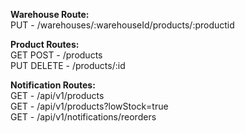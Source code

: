 <b>Warehouse Route:<br></b>
PUT - /warehouses/:warehouseId/products/:productid

<b>Product Routes:<br></b>
GET POST - /products<br>
PUT DELETE - /products/:id

<b>Notification Routes:<br></b>
GET - /api/v1/products<br>
GET - /api/v1/products?lowStock=true<br>
GET - /api/v1/notifications/reorders<br>
